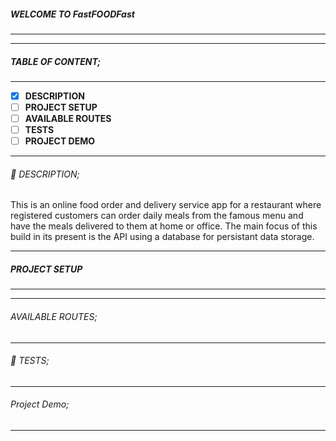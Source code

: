 
##### WELCOME TO FastFOODFast

------------

------------

##### TABLE OF CONTENT;

------------

- [x] **DESCRIPTION**
- [ ] **PROJECT SETUP**
- [ ] **AVAILABLE ROUTES**
- [ ] **TESTS**
- [ ] **PROJECT DEMO**

------------

###### :page_facing_up: DESCRIPTION;

This is an online food order and delivery service app for a restaurant where registered customers can order daily meals from the famous menu and have the meals delivered to them at home or office. The main focus of this build in its present is the API using a database for persistant data storage.

------------

##### PROJECT SETUP

------------


------------

###### AVAILABLE ROUTES;


------------

###### :microscope: TESTS;

   
------------

###### Project Demo;


------------


